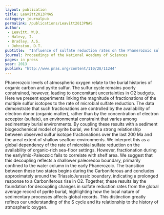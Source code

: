 ```yaml
---
layout: publication
title: Leavitt2013PNAS
category: journalpub
permalink: /publications/Leavitt2013PNAS
author: 
 - Leavitt, W.D. 
 - Halevy, I. 
 - Bradley, A.S.
 - Johnston, D.T.
pubtitle:  "Influence of sulfate reduction rates on the Phanerozoic sulfur isotope record"
journal: Proceedings of the National Academy of Sciences 
pages: in press 
year: 2013
publink: "http://www.pnas.org/content/110/28/11244"
---
```

Phanerozoic levels of atmospheric oxygen relate to the burial histories of organic carbon and pyrite sulfur. The sulfur cycle remains poorly constrained, however, leading to concomitant uncertainties in O2 budgets. Here we present experiments linking the magnitude of fractionations of the multiple sulfur isotopes to the rate of microbial sulfate reduction. The data demonstrate that such fractionations are controlled by the availability of electron donor (organic matter), rather than by the concentration of electron acceptor (sulfate), an environmental constraint that varies among sedimentary burial environments. By coupling these results with a sediment biogeochemical model of pyrite burial, we find a strong relationship between observed sulfur isotope fractionations over the last 200 Ma and the areal extent of shallow seafloor environments. We interpret this as a global dependency of the rate of microbial sulfate reduction on the availability of organic-rich sea-floor settings. However, fractionation during the early/mid-Paleozoic fails to correlate with shelf area. We suggest that this decoupling reflects a shallower paleoredox boundary, primarily confined to the water column in the early Phanerozoic. The transition between these two states begins during the Carboniferous and concludes approximately around the TriassicJurassic boundary, indicating a prolonged response to a Carboniferous rise in O2. Together, these results lay the foundation for decoupling changes in sulfate reduction rates from the global average record of pyrite burial, highlighting how the local nature of sedimentary processes affects global records. This distinction greatly refines our understanding of the S cycle and its relationship to the history of atmospheric oxygen.